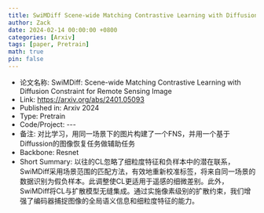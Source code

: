 ```yaml
---
title: SwiMDiff Scene-wide Matching Contrastive Learning with Diffusion Constraint for Remote Sensing Image
author: Zack
date: 2024-02-14 00:00:00 +0800
categories: [Arxiv]
tags: [paper, Pretrain]
math: true
pin: false
---
```

- 论文名称: SwiMDiff: Scene-wide Matching Contrastive Learning with Diffusion Constraint for Remote Sensing Image
- Link: https://arxiv.org/abs/2401.05093
- Published in: Arxiv 2024
- Type: Pretrain
- Code/Project: ---
- 备注: 对比学习，用同一场景下的图片构建了一个FNS，并用一个基于Diffussion的图像恢复任务做辅助任务
- Backbone: Resnet
- Short Summary: 以往的CL忽略了细粒度特征和负样本中的潜在联系，SwiMDiff采用场景范围的匹配方法，有效地重新校准标签，将来自同一场景的数据识别为假负样本。此调整使CL更适用于遥感的细微差别。此外，SwiMDiff将CL与扩散模型无缝集成。通过实施像素级别的扩散约束，我们增强了编码器捕捉图像的全局语义信息和细粒度特征的能力。
